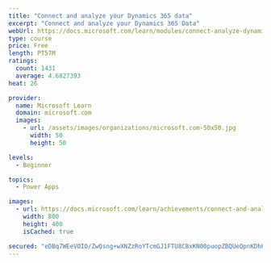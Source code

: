 ```yaml
---
title: "Connect and analyze your Dynamics 365 data​"
excerpt: "Connect and analyze your Dynamics 365 Data​"
webUrl: https://docs.microsoft.com/learn/modules/connect-analyze-dynamics-365-data/
type: course
price: Free
length: PT57M
ratings:
  count: 1431
  average: 4.6827393
heat: 26

provider:
  name: Microsoft Learn
  domain: microsoft.com
  images:
    - url: /assets/images/organizations/microsoft.com-50x50.jpg
      width: 50
      height: 50

levels:
  - Beginner

topics:
  - Power Apps

images:
  - url: https://docs.microsoft.com/learn/achievements/connect-and-analyze-your-microsoft-dynamics-365-data-social.png
    width: 800
    height: 400
    isCached: true

secured: "eDBq7WEeVOIO/ZwQsng+wXNZzRoYTcmGJ1FTU8CBxKN00puopZBQUeQpnKDh6sG8HrIYf/PCEhAPOy/synDfpBMFihXUheRHKqCnT3eoioGFgjhn/VSTwmGu8UmEsgKTXYhR4K1A1Kq+ppKOv6I678vUoOAztZePTNNu7g12yOCMLKv9t6AGQV9HyVnUg+XHej9op/mHh1PKLYskh3R95FkTcy3Rhncp2I+6XkDHALLOjErzjEYgEAmZ8HijtuXO5SP+eZg+xnyHG8WxKgNAZu459tjDYDs+BaqrVTBzrd8kM5iMIjjVNkPv56aOGoQmHFR0jmbwJnTPpZNfc+W4NSdL4dny4YZrIsFLkYEKB19Ls/DLSGEaJJs4YhMfOzlnqBBWDgYqsokeA9VGIiRa6xvVjgmZuj8XKWYgGsbeZIw=;d4eQbSkCIunlsotHko9cWQ=="
---
```


